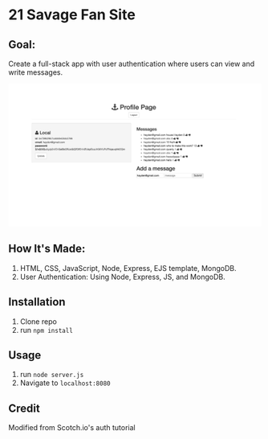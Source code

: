 # 21 Savage Fan Site

## Goal:

Create a full-stack app with user authentication where users can view and write messages.

![21 Savage](public/img/sc.png)

## How It's Made:

1. HTML, CSS, JavaScript, Node, Express, EJS template, MongoDB.
2. User Authentication: Using Node, Express, JS, and MongoDB.


## Installation

1. Clone repo
2. run `npm install`

## Usage

1. run `node server.js`
2. Navigate to `localhost:8080`

## Credit

Modified from Scotch.io's auth tutorial
